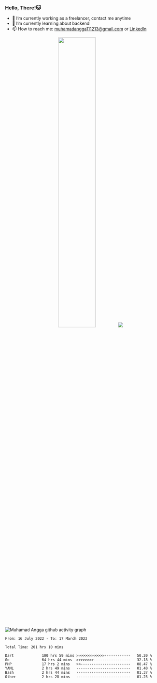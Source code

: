 
### Hello, There!🐱

- 🔭 I’m currently working as a freelancer, contact me anytime
- 🌱 I’m currently learning about backend
- 📫 How to reach me: [muhamadangga111213@gmail.com](mailto:muhamadangga111213@gmail.com) or [LinkedIn](https://www.linkedin.com/in/muhamad-angga)

<p align="center">
    <img width="49.5%" src="https://github-readme-stats.vercel.app/api?username=muhangga&count_private=true&theme=ocean_dark&show_icons=true" />
    &nbsp;
    <img src="https://github-readme-stats.vercel.app/api/top-langs/?username=muhangga&langs_count=8&layout=compact&theme=ocean_dark&show_icons=true" />
</p>

![Muhamad Angga github activity graph](https://github-readme-activity-graph.cyclic.app/graph?username=muhangga&custom_title=Angga&color=708090&theme=github-dark)


<!--START_SECTION:waka-->

```text
From: 16 July 2022 - To: 17 March 2023

Total Time: 201 hrs 10 mins

Dart             100 hrs 59 mins >>>>>>>>>>>>>------------   50.20 %
Go               64 hrs 44 mins  >>>>>>>>-----------------   32.18 %
PHP              17 hrs 2 mins   >>-----------------------   08.47 %
YAML             2 hrs 49 mins   -------------------------   01.40 %
Bash             2 hrs 44 mins   -------------------------   01.37 %
Other            2 hrs 28 mins   -------------------------   01.23 %
```

<!--END_SECTION:waka-->
